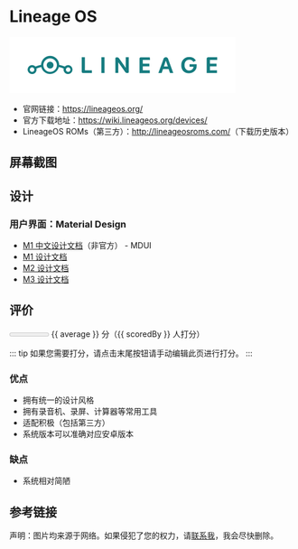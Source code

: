 # Lineage OS

<img class="banner-img" src="./images/logo/lineage.svg" alt="LOGO"/>

* 官网链接：<https://lineageos.org/>
* 官方下载地址：<https://wiki.lineageos.org/devices/>
* LineageOS ROMs（第三方）：<http://lineageosroms.com/>（下载历史版本）

## 屏幕截图

## 设计

### 用户界面：Material Design

* [M1 中文设计文档](https://www.mdui.org/design/)（非官方） - MDUI
* [M1 设计文档](https://m1.material.io/)
* [M2 设计文档](https://m2.material.io/)
* [M3 设计文档](https://m3.material.io/)

## 评价

<meter id="fuel" min="0" max="50" low="25" high="40" optimum="45" :value="average*10"></meter>
{{ average }} 分（{{ scoredBy }} 人打分）

::: tip
如果您需要打分，请点击末尾按钮请手动编辑此页进行打分。
:::

### 优点

* 拥有统一的设计风格
* 拥有录音机、录屏、计算器等常用工具
* 适配积极（包括第三方）
* 系统版本可以准确对应安卓版本

### 缺点

* 系统相对简陋

## 参考链接

声明：图片均来源于网络。如果侵犯了您的权力，请[联系我](mailto:jesse205@qq.com)，我会尽快删除。

<script setup>
import { h, ref } from 'vue'

const scoreList = [
    {
        name: "jesse205",
        score: 4.5
    },
]

let allScore = 0

for (let item of scoreList){
    allScore += item.score
}

const average = allScore/scoreList.length
const scoredBy = scoreList.length

</script>
